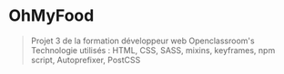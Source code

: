 # OhMyFood

> Projet 3 de la formation développeur web Openclassroom's
> Technologie utilisés : HTML, CSS, SASS, mixins, keyframes,
> npm script,
> Autoprefixer, PostCSS
